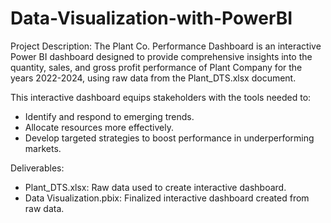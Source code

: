 # Data-Visualization-with-PowerBI
Project Description: The Plant Co. Performance Dashboard is an interactive Power BI dashboard designed to provide comprehensive insights into the quantity, sales, and gross profit performance of Plant Company for the years 2022-2024, using raw data from the Plant_DTS.xlsx document. 

This interactive dashboard equips stakeholders with the tools needed to:
  - Identify and respond to emerging trends.
  - Allocate resources more effectively.
  - Develop targeted strategies to boost performance in underperforming markets.

Deliverables:
  - Plant_DTS.xlsx: Raw data used to create interactive dashboard.
  - Data Visualization.pbix: Finalized interactive dashboard created from raw data.

